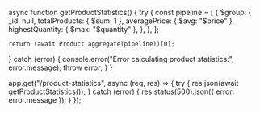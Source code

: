 async function getProductStatistics() {
  try {
    const pipeline = [
      {
        $group: {
          _id: null,
          totalProducts: { $sum: 1 },
          averagePrice: { $avg: "$price" },
          highestQuantity: { $max: "$quantity" },
        },
      },
    ];

    return (await Product.aggregate(pipeline))[0];
  } catch (error) {
    console.error("Error calculating product statistics:", error.message);
    throw error;
  }
}

app.get("/product-statistics", async (req, res) => {
  try {
    res.json(await getProductStatistics());
  } catch (error) {
    res.status(500).json({ error: error.message });
  }
});